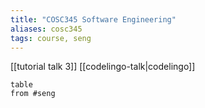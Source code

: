 ```yaml
---
title: "COSC345 Software Engineering"
aliases: cosc345
tags: course, seng
---
```


[[tutorial talk 3]]
[[codelingo-talk|codelingo]]

```dataview
table
from #seng 
```